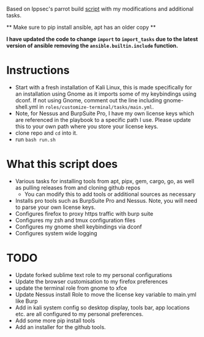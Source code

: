Based on Ippsec's parrot build [script](https://github.com/IppSec/parrot-build) with my modifications and additional tasks.

** Make sure to pip install ansible, apt has an older copy **

**I have updated the code to change `import` to `import_tasks` due to the latest version of ansible removing the `ansible.builtin.include` function.**

# Instructions
* Start with a fresh installation of Kali Linux, this is made specifically for an installation using Gnome as it imports some of my keybindings using dconf. If not using Gnome, comment out the line including gnome-shell.yml in `roles/customize-terminal/tasks/main.yml`.
* Note, for Nessus and BurpSuite Pro, I have my own license keys which are referenced in the playbook to a specific path I use. Please update this to your own path where you store your license keys.
* clone repo and `cd` into it.
* run `bash run.sh`

# What this script does
* Various tasks for installing tools from apt, pipx, gem, cargo, go, as well as pulling releases from and cloning github repos
   * You can modify this to add tools or additional sources as necessary
* Installs pro tools such as BurpSuite Pro and Nessus. Note, you will need to parse your own license keys.
* Configures firefox to proxy https traffic with burp suite
* Configures my zsh and tmux configuration files
* Configures my gnome shell keybindings via dconf
* Configures system wide logging


# TODO

- Update forked sublime text role to my personal configurations
- Update the browser customisation to my firefox preferences
- update the terminal role from gnome to xfce 
- Update Nessus install Role to move the license key variable to main.yml like Burp
- Add in kali system config so desktop display, tools bar, app locations etc. are all configured to my personal preferences.
- Add some more pip install tools
- Add an installer for the github tools.